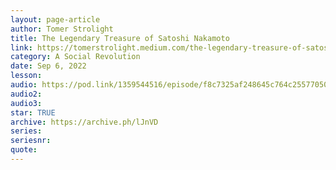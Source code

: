 ```yaml
---
layout: page-article
author: Tomer Strolight
title: The Legendary Treasure of Satoshi Nakamoto
link: https://tomerstrolight.medium.com/the-legendary-treasure-of-satoshi-nakamoto-c3621c5b2106
category: A Social Revolution
date: Sep 6, 2022
lesson: 
audio: https://pod.link/1359544516/episode/f8c7325af248645c764c25577050fe35
audio2: 
audio3: 
star: TRUE
archive: https://archive.ph/lJnVD
series: 
seriesnr: 
quote: 
---
```

